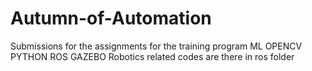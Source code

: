 # Autumn-of-Automation
Submissions for the assignments for the training program
ML OPENCV PYTHON ROS GAZEBO
Robotics related codes are there in ros folder
